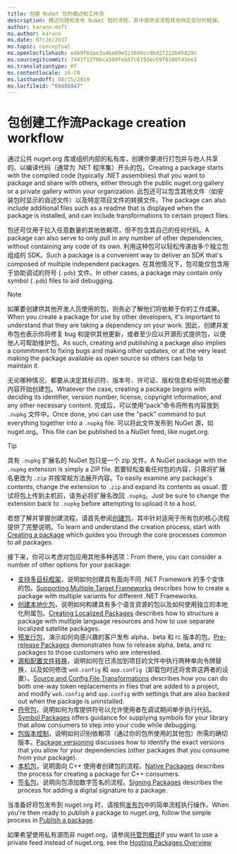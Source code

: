 ```yaml
---
title: 创建 NuGet 包的概述和工作流
description: 概述创建和发布 NuGet 包的流程，其中提供该流程其他特定部分的链接。
author: karann-msft
ms.author: karann
ms.date: 07/26/2017
ms.topic: conceptual
ms.openlocfilehash: e4b9f6dae3a4be69e523888cc9bd2f212b45829c
ms.sourcegitcommit: 7441f12f06ca380feb87c6192ec69f6108f43ee3
ms.translationtype: HT
ms.contentlocale: zh-CN
ms.lasthandoff: 08/15/2019
ms.locfileid: "69488847"
---
```

# <a name="package-creation-workflow"></a><span data-ttu-id="dd8c7-103">包创建工作流</span><span class="sxs-lookup"><span data-stu-id="dd8c7-103">Package creation workflow</span></span>

<span data-ttu-id="dd8c7-104">通过公共 nuget.org 库或组织内部的私有库，创建你要进行打包并与他人共享的、以编译代码（通常为 .NET 程序集）开头的包。</span><span class="sxs-lookup"><span data-stu-id="dd8c7-104">Creating a package starts with the compiled code (typically .NET assemblies) that you want to package and share with others, either through the public nuget.org gallery or a private gallery within your organization.</span></span> <span data-ttu-id="dd8c7-105">此包还可以包含其他文件（如安装包时显示的自述文件）以及特定项目文件的转换文件。</span><span class="sxs-lookup"><span data-stu-id="dd8c7-105">The package can also include additional files such as a readme that is displayed when the package is installed, and can include transformations to certain project files.</span></span>

<span data-ttu-id="dd8c7-106">包还可仅用于拉入任意数量的其他依赖项，但不包含其自己的任何代码。</span><span class="sxs-lookup"><span data-stu-id="dd8c7-106">A package can also serve to only pull in any number of other dependencies, without containing any code of its own.</span></span> <span data-ttu-id="dd8c7-107">利用这种包可以轻松传递由多个独立包组成的 SDK。</span><span class="sxs-lookup"><span data-stu-id="dd8c7-107">Such a package is a convenient way to deliver an SDK that's composed of multiple independent packages.</span></span> <span data-ttu-id="dd8c7-108">在其他情况下，包可能仅包含用于协助调试的符号 (`.pdb`) 文件。</span><span class="sxs-lookup"><span data-stu-id="dd8c7-108">In other cases, a package may contain only symbol (`.pdb`) files to aid debugging.</span></span>

> [!Note]
> <span data-ttu-id="dd8c7-109">如果要创建供其他开发人员使用的包，则务必了解他们将依赖于你的工作成果。</span><span class="sxs-lookup"><span data-stu-id="dd8c7-109">When you create a package for use by other developers, it's important to understand that they are taking a dependency on your work.</span></span> <span data-ttu-id="dd8c7-110">因此，创建并发布包也表示你将修复 bug 和提供其他更新，或者至少应以开源形式提供包，以便他人可帮助维护包。</span><span class="sxs-lookup"><span data-stu-id="dd8c7-110">As such, creating and publishing a package also implies a commitment to fixing bugs and making other updates, or at the very least making the package available as open source so others can help to maintain it.</span></span>

<span data-ttu-id="dd8c7-111">无论哪种情况，都要从决定其标识符、版本号、许可证、版权信息和任何其他必要内容开始创建包。</span><span class="sxs-lookup"><span data-stu-id="dd8c7-111">Whatever the case, creating a package begins with deciding its identifier, version number, license, copyright information, and any other necessary content.</span></span> <span data-ttu-id="dd8c7-112">完成后，可以使用“pack”命令将所有内容放到 `.nupkg` 文件中。</span><span class="sxs-lookup"><span data-stu-id="dd8c7-112">Once done, you can use the "pack" command to put everything together into a `.nupkg` file.</span></span> <span data-ttu-id="dd8c7-113">可以将此文件发布到 NuGet 源，如 nuget.org。</span><span class="sxs-lookup"><span data-stu-id="dd8c7-113">This file can be published to a NuGet feed, like nuget.org.</span></span>

> [!Tip]
> <span data-ttu-id="dd8c7-114">具有 `.nupkg` 扩展名的 NuGet 包只是一个 zip 文件。</span><span class="sxs-lookup"><span data-stu-id="dd8c7-114">A NuGet package with the `.nupkg` extension is simply a ZIP file.</span></span> <span data-ttu-id="dd8c7-115">若要轻松查看任何包的内容，只需将扩展名更改为 `.zip` 并按常规方法展开内容。</span><span class="sxs-lookup"><span data-stu-id="dd8c7-115">To easily examine any package's contents, change the extension to `.zip` and expand its contents as usual.</span></span> <span data-ttu-id="dd8c7-116">尝试将包上传到主机前，请务必将扩展名改回 `.nupkg`。</span><span class="sxs-lookup"><span data-stu-id="dd8c7-116">Just be sure to change the extension back to `.nupkg` before attempting to upload it to a host.</span></span>

<span data-ttu-id="dd8c7-117">若想了解并掌握创建流程，请首先参阅[创建包](../create-packages/creating-a-package.md)，其中针对适用于所有包的核心流程提供了完整说明。</span><span class="sxs-lookup"><span data-stu-id="dd8c7-117">To learn and understand the creation process, start with [Creating a package](../create-packages/creating-a-package.md) which guides you through the core processes common to all packages.</span></span>

<span data-ttu-id="dd8c7-118">接下来，你可以考虑对包应用其他多种选项：</span><span class="sxs-lookup"><span data-stu-id="dd8c7-118">From there, you can consider a number of other options for your package:</span></span>

- <span data-ttu-id="dd8c7-119">[支持多目标框架](../create-packages/supporting-multiple-target-frameworks.md)，说明如何创建具有面向不同 .NET Framework 的多个变体的包。</span><span class="sxs-lookup"><span data-stu-id="dd8c7-119">[Supporting Multiple Target Frameworks](../create-packages/supporting-multiple-target-frameworks.md) describes how to create a package with multiple variants for different .NET Frameworks.</span></span>
- <span data-ttu-id="dd8c7-120">[创建本地化包](../create-packages/creating-localized-packages.md)，说明如何构建具有多个语言资源的包以及如何使用独立的本地化附属包。</span><span class="sxs-lookup"><span data-stu-id="dd8c7-120">[Creating Localized Packages](../create-packages/creating-localized-packages.md) describes how to structure a package with multiple language resources and how to use separate localized satellite packages.</span></span>
- <span data-ttu-id="dd8c7-121">[预发行包](../create-packages/prerelease-packages.md)，演示如何向感兴趣的客户发布 alpha、beta 和 rc 版本的包。</span><span class="sxs-lookup"><span data-stu-id="dd8c7-121">[Pre-release Packages](../create-packages/prerelease-packages.md) demonstrates how to release alpha, beta, and rc packages to those customers who are interested.</span></span>
- <span data-ttu-id="dd8c7-122">[源和配置文件转换](../create-packages/source-and-config-file-transformations.md)，说明如何在已添加到项目的文件中执行两种单向令牌替换，以及如何修改 `web.config` 和 `app.config`（卸载包时还将舍弃这两者的设置）。</span><span class="sxs-lookup"><span data-stu-id="dd8c7-122">[Source and Config File Transformations](../create-packages/source-and-config-file-transformations.md) describes how you can do both one-way token replacements in files that are added to a project, and modify `web.config` and `app.config` with settings that are also backed out when the package is uninstalled.</span></span>
- <span data-ttu-id="dd8c7-123">[符号包](../create-packages/symbol-packages-snupkg.md)，说明如何为库提供符号以允许使用者在调试期间单步执行代码。</span><span class="sxs-lookup"><span data-stu-id="dd8c7-123">[Symbol Packages](../create-packages/symbol-packages-snupkg.md) offers guidance for supplying symbols for your library that allow consumers to step into your code while debugging.</span></span>
- <span data-ttu-id="dd8c7-124">[包版本控制](../concepts/package-versioning.md)，说明如何识别依赖项（通过你的包所使用的其他包）所需的确切版本。</span><span class="sxs-lookup"><span data-stu-id="dd8c7-124">[Package versioning](../concepts/package-versioning.md) discusses how to identify the exact versions that you allow for your dependencies (other packages that you consume from your package).</span></span>
- <span data-ttu-id="dd8c7-125">[本机包](../guides/native-packages.md)，说明面向 C++ 使用者创建包的流程。</span><span class="sxs-lookup"><span data-stu-id="dd8c7-125">[Native Packages](../guides/native-packages.md) describes the process for creating a package for C++ consumers.</span></span>
- <span data-ttu-id="dd8c7-126">[签名包](../create-packages/sign-a-package.md)，说明向包添加数字签名的流程。</span><span class="sxs-lookup"><span data-stu-id="dd8c7-126">[Signing Packages](../create-packages/sign-a-package.md) describes the process for adding a digital signature to a package.</span></span>

<span data-ttu-id="dd8c7-127">当准备好将包发布到 nuget.org 时，请按照[发布包](../nuget-org/publish-a-package.md)中的简单流程执行操作。</span><span class="sxs-lookup"><span data-stu-id="dd8c7-127">When you're then ready to publish a package to nuget.org, follow the simple process in [Publish a package](../nuget-org/publish-a-package.md).</span></span>

<span data-ttu-id="dd8c7-128">如果希望使用私有源而非 nuget.org，请参阅[托管包概述](../hosting-packages/overview.md)</span><span class="sxs-lookup"><span data-stu-id="dd8c7-128">If you want to use a private feed instead of nuget.org, see the [Hosting Packages Overview](../hosting-packages/overview.md)</span></span>
